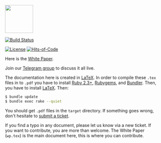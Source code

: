 <img src="http://www.zold.io/logo.svg" width="92px" height="92px"/>

[![Build Status](https://travis-ci.org/zold-io/papers.svg?branch=master)](https://travis-ci.org/zold-io/papers)

[![License](https://img.shields.io/badge/license-MIT-green.svg)](https://github.com/yegor256/takes/blob/master/LICENSE.txt)
[![Hits-of-Code](https://hitsofcode.com/github/zold-io/papers)](https://hitsofcode.com/view/github/zold-io/papers)

Here is the [White Paper](https://papers.zold.io/wp.pdf).

Join our [Telegram group](https://t.me/zold_io) to discuss it all live.

The documentation here is created in [LaTeX](https://www.latex-project.org/).
In order to compile these `.tex` files in to `.pdf` you have to
install
[Ruby 2.3+](https://www.ruby-lang.org/en/documentation/installation/),
[Rubygems](https://rubygems.org/pages/download),
and
[Bundler](https://bundler.io/). Then, you have to install
[LaTeX](https://www.latex-project.org/get/).
Then:

```bash
$ bundle update
$ bundle exec rake --quiet
```

You should get `.pdf` files in the `target` directory. If something
goes wrong, don't hesitate to [submit a ticket](https://github.com/zold-io/papers/issues).

If you find a typo in any document, please let us know via a new ticket.
If you want to contribute, you are more than welcome. The White Paper (`wp.tex`)
is the main document here, this is where you can contribute.
